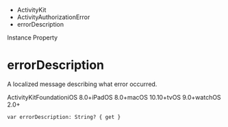 

- ActivityKit
- ActivityAuthorizationError
-  errorDescription 

Instance Property

# errorDescription

A localized message describing what error occurred.

ActivityKitFoundationiOS 8.0+iPadOS 8.0+macOS 10.10+tvOS 9.0+watchOS 2.0+

``` source
var errorDescription: String? { get }
```

